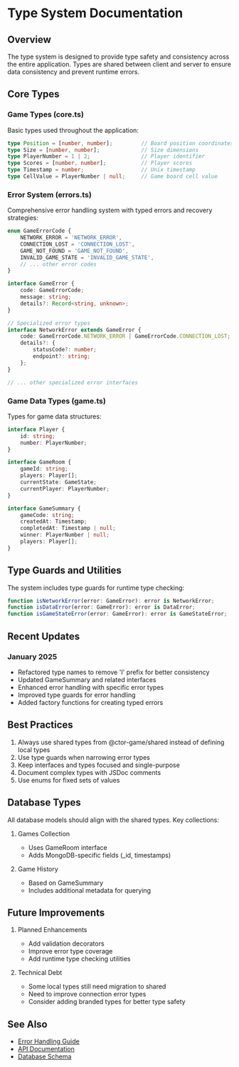 # Type System Documentation

## Overview

The type system is designed to provide type safety and consistency across the entire application. Types are shared between client and server to ensure data consistency and prevent runtime errors.

## Core Types

### Game Types (core.ts)

Basic types used throughout the application:

```typescript
type Position = [number, number];         // Board position coordinates
type Size = [number, number];             // Size dimensions
type PlayerNumber = 1 | 2;                // Player identifier
type Scores = [number, number];           // Player scores
type Timestamp = number;                  // Unix timestamp
type CellValue = PlayerNumber | null;     // Game board cell value
```

### Error System (errors.ts)

Comprehensive error handling system with typed errors and recovery strategies:

```typescript
enum GameErrorCode {
    NETWORK_ERROR = 'NETWORK_ERROR',
    CONNECTION_LOST = 'CONNECTION_LOST',
    GAME_NOT_FOUND = 'GAME_NOT_FOUND',
    INVALID_GAME_STATE = 'INVALID_GAME_STATE',
    // ... other error codes
}

interface GameError {
    code: GameErrorCode;
    message: string;
    details?: Record<string, unknown>;
}

// Specialized error types
interface NetworkError extends GameError {
    code: GameErrorCode.NETWORK_ERROR | GameErrorCode.CONNECTION_LOST;
    details?: {
        statusCode?: number;
        endpoint?: string;
    };
}

// ... other specialized error interfaces
```

### Game Data Types (game.ts)

Types for game data structures:

```typescript
interface Player {
    id: string;
    number: PlayerNumber;
}

interface GameRoom {
    gameId: string;
    players: Player[];
    currentState: GameState;
    currentPlayer: PlayerNumber;
}

interface GameSummary {
    gameCode: string;
    createdAt: Timestamp;
    completedAt: Timestamp | null;
    winner: PlayerNumber | null;
    players: Player[];
}
```

## Type Guards and Utilities

The system includes type guards for runtime type checking:

```typescript
function isNetworkError(error: GameError): error is NetworkError;
function isDataError(error: GameError): error is DataError;
function isGameStateError(error: GameError): error is GameStateError;
```

## Recent Updates

### January 2025
- Refactored type names to remove 'I' prefix for better consistency
- Updated GameSummary and related interfaces
- Enhanced error handling with specific error types
- Improved type guards for error handling
- Added factory functions for creating typed errors

## Best Practices

1. Always use shared types from @ctor-game/shared instead of defining local types
2. Use type guards when narrowing error types
3. Keep interfaces and types focused and single-purpose
4. Document complex types with JSDoc comments
5. Use enums for fixed sets of values

## Database Types

All database models should align with the shared types. Key collections:

1. Games Collection
   - Uses GameRoom interface
   - Adds MongoDB-specific fields (_id, timestamps)

2. Game History
   - Based on GameSummary
   - Includes additional metadata for querying

## Future Improvements

1. Planned Enhancements
   - Add validation decorators
   - Improve error type coverage
   - Add runtime type checking utilities

2. Technical Debt
   - Some local types still need migration to shared
   - Need to improve connection error types
   - Consider adding branded types for better type safety

## See Also

- [Error Handling Guide](../error-handling/README.md)
- [API Documentation](../api/README.md)
- [Database Schema](../database/README.md)
